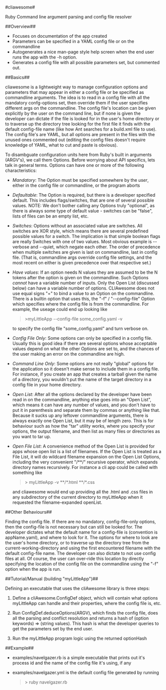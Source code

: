 #cliawesome#

Ruby Command line argument parsing and config file resolver

##Overview##

 - Focuses on documentation of the app created
 - Parameters can be specified in a YAML config file or on the commandline
 - Autogenerates a nice man-page style help screen when the end user runs
   the app with the -h option.
 - Generates a config file with all possible parameters set, but commented
   out.


##Basics##

cliawesome is a lightweight way to manage configuration options and parameters
that may appear in either a config file or be specified as commandline
arguments. The idea is to read in a config file with all the mandatory
confg-options set, then override them if the user specifies different args on
the commandline. The config file's location can be given explicitly by the user
on the command line, but if none is given the developer can dictate if the file
is looked for in the user's home directory or to traverse up the directory tree
looking for the first file it finds with the default config-file name (like how
Ant searches for a build.xml file to use). The config file's are YAML, but all
options are present in the files with the unused ones commented out (editing
the config files doesn't require knowledge of YAML, what to cut and paste is
obvious). 

To disambguate configuration units here from Ruby's built in arguments
(ARGV's), we call them Options. Before worrying about API specifics, lets talk
in general terms. Options can have one or more of the following
characteristics:

 - *Mandatory*: The Option must be specified somewhere by the *user*, either in
   the config file or commandline, or the program aborts
 
 - *Defaultable*: The Option is required, but there is a developer specified
   default. This includes flags/switches, that are one of several possible
   values.  NOTE: We don't bother calling any Options truly "optional", as
   there is always some type of default value - switches can be "false", lists
   of files can be an empty list, etc.
   
 - *Switches*: Options without an associated value are switches. All switches
   are XOR style, which means there are several predefined possible values for
   a switch. The implication is that simple boolean flags are really Switches
   with one of two values. Most obvious example is --verbose and --quiet, which
   negate each other. The order of precedence when multiple switches are given
   is last on commandline, last in config file. (That is, commandline args
   override config file settings, and the most recent on either is given
   precedence over that respective set.)
 
 - *Have values*: If an option needs N values they are assumed to be the N
   tokens after the option is given on the commandline. Such Options *cannot*
   have a variable number of inputs. Only the Open List (discussed below) can
   have a variable number of options.  CLIAwesome does not use equal signs "="
   to bind a value to an Option on the commandline. There is a builtin option
   that uses this, the "-f" / "--config-file" Option which specifies where the
   config file is from the commandline. For example, the useage could end up
   looking like 
   
   > \>myLittleApp --config-file some\_config.yaml -v
   
   to specify the config file "some\_config.yaml" and turn verbose on.

 - *Config File Only*: Some options can only be specified in a config file.
   Usually this is good idea if there are several options whose acceptable
   values depend on what the other Options are set to, and the chances of the
   user making an error on the commandline are high.
 
 - *Command Line Only*: Some options are not really "global" options for the
   application so it doesn't make sense to include them in a config file. For
   instance, if you create an app that creates a tarball given the name
   of a directory, you wouldn't put the name of the target directory in a 
   config file in your home directory.

 - *Open List*: After all the options declared by the developer have been read
   in on the commandline, anything else goes into an "Open List", which means
   it can have any number of values, and you don't have to put it in
   parenthesis and separate them by commas or anything like that. Because it
   sucks up any leftover commandline arguments, there is always exactly one
   Open List, but it may be of length zero.  This is for behaviour such as how
   the "tar" utility works, where you specify your options, the output
   filename, and then list as many files or directories as you want to tar up.
 
 - *Open File List*: A convenience method of the Open List is provided for apps
   whose open list is a list of filenames. If the Open List is treated as a
   File List, it will do wildcard filename expansion on the Open List Options,
   including the very convenient "/\*\*/" recursive operator, which expands
   directory names recursively. For instance a cli app could be called with
   something like 

   > \> myLittleApp -v \*\*/\*.html \*\*/\*.css
	
   and cliawesome would end up providing all the .html and .css files in any
   subdirectory of the current directory to myLittleApp when it requested the
   filename-expanded openList.
 
##Other Behaviours##

Finding the config file. If there are no mandatory, config-file-only
options, then the config-file is not necessary but can still be looked for.
The developer dictates what the default name for a config-file is
(convention is appName.yaml), and where to look for it. The options for
where to look are the user's home directory, or to traverse up the
directory tree from the current-working-directory and using the first
encountered filename with the default config-file name. The developer can
also dictate to not use config files at all. Of course, the user can
over-ride this location by directly specifying the location of the config
file on the commandline using the "-f" option when the app is run. 
 	
 	
##Tutorial/Manual (building "myLittleApp")##
 
Defining an executable that uses the  cliAwesome library is three steps:

1. Define a cliAwesome.ConfigDef object, which will contain what options
myLittleApp can handle and their properties, where the config file is, etc.

2. Run ConfigDef.deduceOptions(ARGV), which finds the config file, does all the
parsing and conflict resolution and returns a hash of (option keywords) =>
(string values). This hash is what the developer queries to get the parameters
set by the end user.

3. Run the myLittleApp program logic using the returned optionHash

##Example##

 - examples/navelgazer.rb is a simple executable that prints out it's
   process id and the name of the config file it's using, if any
 - examples/navelgazer.yml is the default config file generated by running

   > \> ruby navelgazer.rb 
